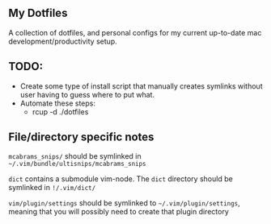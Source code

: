 My Dotfiles
-----------
A collection of dotfiles, and personal configs for my current up-to-date mac development/productivity setup.

TODO:
--------
- Create some type of install script that manually creates symlinks without user having to guess where to put what.
- Automate these steps:
  - rcup -d ./dotfiles


File/directory specific notes
--------
`mcabrams_snips/` should be symlinked in `~/.vim/bundle/ultisnips/mcabrams_snips`

`dict` contains a submodule vim-node. The `dict` directory should be symlinked in `!/.vim/dict/`

`vim/plugin/settings` should be symlinked to `~/.vim/plugin/settings`, meaning that you will possibly need to create that plugin directory
